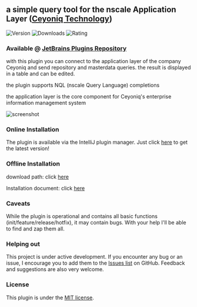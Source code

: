 a simple query tool for the nscale Application Layer (<a href="https://www.ceyoniq.com/">Ceyoniq Technology</a>)</h2>
--------------

![Version](https://img.shields.io/jetbrains/plugin/v/19985-nscale-query-tester)
![Downloads](https://img.shields.io/jetbrains/plugin/d/19985-nscale-query-tester)
![Rating](https://img.shields.io/jetbrains/plugin/r/rating/19985-nscale-query-tester)

### Available @ [JetBrains Plugins Repository][1]

with this plugin you can connect to the application layer of the company Ceyoniq and send repository and masterdata queries.
the result is displayed in a table and can be edited.

the plugin supports NQL (nscale Query Language) completions

the application layer is the core component for Ceyoniq's enterprise information management system

![screenshot][5]

### Online Installation

The plugin is available via the IntelliJ plugin manager. Just click [here][1] to get the latest version!

### Offline Installation

download path: click [here][3]

Installation document: click [here][2]

### Caveats

While the plugin is operational and contains all basic functions (init/feature/release/hotfix), it may contain bugs. With your help I'll be able to find and zap them all.

### Helping out

This project is under active development.
If you encounter any bug or an issue, I encourage you to add them to the [Issues list][4] on GitHub.
Feedback and suggestions are also very welcome.

### License

This plugin is under the [MIT license](https://en.wikipedia.org/wiki/MIT_License).


[1]: https://plugins.jetbrains.com/plugin/19985-nscale-query-tester

[2]: https://www.jetbrains.com/help/idea/managing-plugins.html#install_plugin_from_disk

[3]: https://github.com/homburgs/querytester/releases

[4]: https://github.com/homburgs/querytester/issues

[5]: https://github.com/homburgs/querytester/blob/develop/docs/img/screenshot_small.png
